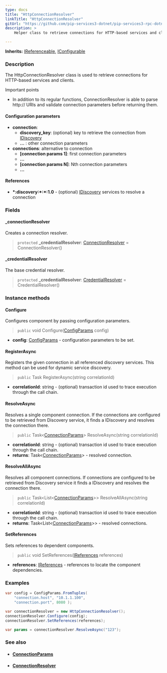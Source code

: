 ```yaml
---
type: docs
title: "HttpConnectionResolver"
linkTitle: "HttpConnectionResolver"
gitUrl: "https://github.com/pip-services3-dotnet/pip-services3-rpc-dotnet"
description: >
    Helper class to retrieve connections for HTTP-based services and clients.

---
```


**Inherits:** [IReferenceable](../../../commons/refer/ireferenceable), [IConfigurable](../../../commons/config/iconfigurable)

### Description

The HttpConnectionResolver class is used to retrieve connections for HTTP-based services and clients.

Important points

- In addition to its regular functions, ConnectionResolver is able to parse http:// URIs and validate connection parameters before returning them.

#### Configuration parameters

- **connection**:    
    - **discovery_key**: (optional) key to retrieve the connection from [IDiscovery](../../../components/connect/idiscovery)
    - **...** : other connection parameters
- **connections**: alternative to connection
    - **[connection params 1]**: first connection parameters
    -  **...**
    - **[connection params N]**: Nth connection parameters
    -  **...**


#### References

- **\*:discovery:\*:\*:1.0** - (optional) [IDiscovery](../../../components/connect/idiscovery) services to resolve a connection



### Fields

<span class="hide-title-link">

#### _connectionResolver
Creates a connection resolver.
> `protected` **_credentialResolver**: [ConnectionResolver](../../../components/connect/connection_resolver) = ConnectionResolver()

#### _credentialResolver
The base credential resolver.
> `protected` **_credentialResolver**: [CredentialResolver](../../../components/auth/credential_resolver) = CredentialResolver()

</span>


### Instance methods

#### Configure
Configures component by passing configuration parameters.

> `public` void Configure([ConfigParams](../../../commons/config/config_params) config)

- **config**: [ConfigParams](../../../commons/config/config_params) - configuration parameters to be set.


#### RegisterAsync
Registers the given connection in all referenced discovery services. This method can be used for dynamic service discovery.

> `public` Task RegisterAsync(string correlationId)

- **correlationId**: string - (optional) transaction id used to trace execution through the call chain.


#### ResolveAsync
Resolves a single component connection. If the connections are configured to be retrieved from Discovery service,
it finds a IDiscovery and resolves the connection there.

> `public` Task<[ConnectionParams](../../../components/connect/connection_params)> ResolveAsync(string correlationId)

- **correlationId**: string - (optional) transaction id used to trace execution through the call chain.
- **returns**: Task<[ConnectionParams](../../../components/connect/connection_params)> - resolved connection.


#### ResolveAllAsync
Resolves all component connections. If connections are configured to be retrieved from Discovery service it finds a IDiscovery and resolves the connection there.

> `public` Task\<List\<[ConnectionParams](../../../components/connect/connection_params)\>\> ResolveAllAsync(string correlationId)

- **correlationId**: string - (optional) transaction id used to trace execution through the call chain.
- **returns**: Task\<List\<[ConnectionParams](../../../components/connect/connection_params)\>\> - resolved connections.


#### SetReferences
Sets references to dependent components.

> `public` void SetReferences([IReferences](../../../commons/refer/ireferences) references)

- **references**: [IReferences](../../../commons/refer/ireferences) - references to locate the component dependencies.

### Examples

```cs
var config = ConfigParams.FromTuples(
    "connection.host", "10.1.1.100",
    "connection.port", 8080 );

var connectionResolver = new HttpConnectionResolver();
connectionResolver.Configure(config);
connectionResolver.SetReferences(references);

var params = connectionResolver.ResolveAsync("123");
```


### See also
- #### [ConnectionParams](../../../components/connect/connection_params)
- #### [ConnectionResolver](../../../components/connect/connection_resolver)
